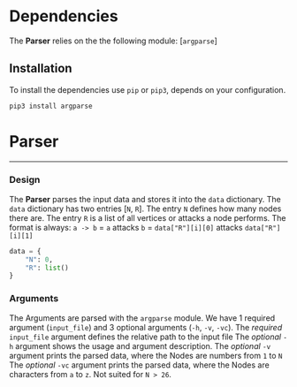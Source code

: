 # Dependencies

The **Parser** relies on the the following module: [`argparse`]

## Installation

To install the dependencies use `pip` or `pip3`, depends on your configuration.

```bash
pip3 install argparse
```

# Parser

<hr>

### Design
The **Parser** parses the input data and stores it into the `data` dictionary. The `data` dictionary has two entries [`N`, `R`]. The entry `N` defines how many nodes there are. The entry `R` is a list of all vertices or attacks a node performs. The format is always: 
`a -> b` = `a` attacks `b` = `data["R"][i][0]` attacks `data["R"][i][1]`

```python
data = {
    "N": 0,
    "R": list()
}
```

### Arguments
The Arguments are parsed with the `argparse` module. We have 1 required argument (`input_file`) and 3 optional arguments (`-h`, `-v`, `-vc`). 
The _required_ `input_file` argument defines the relative path to the input file
The _optional_ `-h` argument shows the usage and argument description.
The _optional_ `-v` argument  prints the parsed data, where the Nodes are numbers from `1` to `N` 
The _optional_ `-vc` argument  prints the parsed data, where the Nodes are characters from `a` to `z`. Not suited for `N > 26`.
